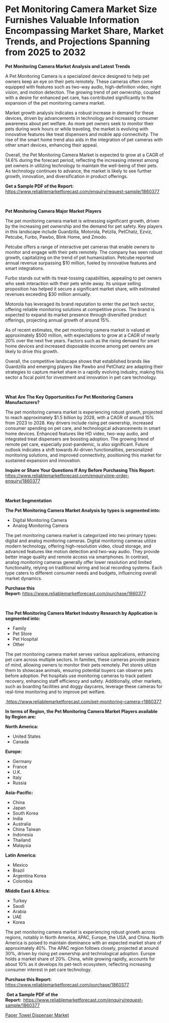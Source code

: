 <p><h1>Pet Monitoring Camera Market Size Furnishes Valuable Information Encompassing Market Share, Market Trends, and Projections Spanning from 2025 to 2032</h1></p><p><strong>Pet Monitoring Camera Market Analysis and Latest Trends</strong></p>
<p><p>A Pet Monitoring Camera is a specialized device designed to help pet owners keep an eye on their pets remotely. These cameras often come equipped with features such as two-way audio, high-definition video, night vision, and motion detection. The growing trend of pet ownership, coupled with a desire for enhanced pet care, has contributed significantly to the expansion of the pet monitoring camera market.</p><p>Market growth analysis indicates a robust increase in demand for these devices, driven by advancements in technology and increasing consumer awareness about pet welfare. As more pet owners seek to monitor their pets during work hours or while traveling, the market is evolving with innovative features like treat dispensers and mobile app connectivity. The rise of the smart home trend also aids in the integration of pet cameras with other smart devices, enhancing their appeal.</p><p>Overall, the Pet Monitoring Camera Market is expected to grow at a CAGR of 14.6% during the forecast period, reflecting the increasing interest among pet owners in utilizing technology to maintain the well-being of their pets. As technology continues to advance, the market is likely to see further growth, innovation, and diversification in product offerings.</p></p>
<p><strong>Get a Sample PDF of the Report:&nbsp;</strong> <a href="https://www.reliablemarketforecast.com/enquiry/request-sample/1860377?utm_campaign=1888&utm_medium=2&utm_source=Github&utm_content=ia&utm_term=16022025&utm_id=pet-monitoring-camera">https://www.reliablemarketforecast.com/enquiry/request-sample/1860377</a></p>
<p>&nbsp;</p>
<p><strong>Pet Monitoring Camera Major Market Players</strong></p>
<p><p>The pet monitoring camera market is witnessing significant growth, driven by the increasing pet ownership and the demand for pet safety. Key players in this landscape include Guardzilla, Motorola, Petzila, PetChatz, Ezviz, Petcube, Furbo, Pawbo, Blink Home, and Zmodo. </p><p>Petcube offers a range of interactive pet cameras that enable owners to monitor and engage with their pets remotely. The company has seen robust growth, capitalizing on the trend of pet humanization. Petcube reported annual revenue surpassing $10 million, fueled by innovative features and smart integrations.</p><p>Furbo stands out with its treat-tossing capabilities, appealing to pet owners who seek interaction with their pets while away. Its unique selling proposition has helped it secure a significant market share, with estimated revenues exceeding $30 million annually. </p><p>Motorola has leveraged its brand reputation to enter the pet tech sector, offering reliable monitoring solutions at competitive prices. The brand is expected to expand its market presence through diversified product offerings, projecting annual growth of around 15%.</p><p>As of recent estimates, the pet monitoring camera market is valued at approximately $500 million, with expectations to grow at a CAGR of nearly 20% over the next five years. Factors such as the rising demand for smart home devices and increased disposable income among pet owners are likely to drive this growth.</p><p>Overall, the competitive landscape shows that established brands like Guardzilla and emerging players like Pawbo and PetChatz are adapting their strategies to capture market share in a rapidly evolving industry, making this sector a focal point for investment and innovation in pet care technology.</p></p>
<p>&nbsp;</p>
<p><strong>What Are The Key Opportunities For Pet Monitoring Camera Manufacturers?</strong></p>
<p><p>The pet monitoring camera market is experiencing robust growth, projected to reach approximately $1.5 billion by 2028, with a CAGR of around 15% from 2023 to 2028. Key drivers include rising pet ownership, increased consumer spending on pet care, and technological advancements in smart home devices. Enhanced features like HD video, two-way audio, and integrated treat dispensers are boosting adoption. The growing trend of remote pet care, especially post-pandemic, is also significant. Future outlook indicates a shift towards AI-driven functionalities, personalized monitoring solutions, and improved connectivity, positioning this market for sustained expansion and innovation.</p></p>
<p><strong>Inquire or Share Your Questions If Any Before Purchasing This Report:</strong> <a href="https://www.reliablemarketforecast.com/enquiry/pre-order-enquiry/1860377?utm_campaign=1888&utm_medium=2&utm_source=Github&utm_content=ia&utm_term=16022025&utm_id=pet-monitoring-camera">https://www.reliablemarketforecast.com/enquiry/pre-order-enquiry/1860377</a></p>
<p>&nbsp;</p>
<p><strong>Market Segmentation</strong></p>
<p><strong>The Pet Monitoring Camera Market Analysis by types is segmented into:</strong></p>
<p><ul><li>Digital Monitoring Camera</li><li>Analog Monitoring Camera</li></ul></p>
<p><p>The pet monitoring camera market is categorized into two primary types: digital and analog monitoring cameras. Digital monitoring cameras utilize modern technology, offering high-resolution video, cloud storage, and advanced features like motion detection and two-way audio. They provide better image quality and remote access via smartphones. In contrast, analog monitoring cameras generally offer lower resolution and limited functionality, relying on traditional wiring and local recording systems. Each type caters to different consumer needs and budgets, influencing overall market dynamics.</p></p>
<p><strong>Purchase this Report:&nbsp;</strong><a href="https://www.reliablemarketforecast.com/purchase/1860377?utm_campaign=1888&utm_medium=2&utm_source=Github&utm_content=ia&utm_term=16022025&utm_id=pet-monitoring-camera">https://www.reliablemarketforecast.com/purchase/1860377</a></p>
<p>&nbsp;</p>
<p><strong>The Pet Monitoring Camera Market Industry Research by Application is segmented into:</strong></p>
<p><ul><li>Family</li><li>Pet Store</li><li>Pet Hospital</li><li>Other</li></ul></p>
<p><p>The pet monitoring camera market serves various applications, enhancing pet care across multiple sectors. In families, these cameras provide peace of mind, allowing owners to monitor their pets remotely. Pet stores utilize them to showcase animals, ensuring potential buyers can observe pets before adoption. Pet hospitals use monitoring cameras to track patient recovery, enhancing staff efficiency and safety. Additionally, other markets, such as boarding facilities and doggy daycares, leverage these cameras for real-time monitoring and to improve pet welfare.</p></p>
<p><a href="https://www.reliablemarketforecast.com/pet-monitoring-camera-r1860377?utm_campaign=1888&utm_medium=2&utm_source=Github&utm_content=ia&utm_term=16022025&utm_id=pet-monitoring-camera">&nbsp;https://www.reliablemarketforecast.com/pet-monitoring-camera-r1860377</a></p>
<p><strong>In terms of Region, the Pet Monitoring Camera Market Players available by Region are:</strong></p>
<p>
    <p> <strong> North America: </strong>
        <ul>
            <li>United States</li>
            <li>Canada</li>
        </ul>
        </p> 
    <p> <strong> Europe: </strong>
        <ul>
            <li>Germany</li>
            <li>France</li>
            <li>U.K.</li>
            <li>Italy</li>
            <li>Russia</li>
        </ul>
        </p> 
    <p> <strong> Asia-Pacific: </strong>
        <ul>
            <li>China</li>
            <li>Japan</li>
            <li>South Korea</li>
            <li>India</li>
            <li>Australia</li>
            <li>China Taiwan</li>
            <li>Indonesia</li>
            <li>Thailand</li>
            <li>Malaysia</li>
        </ul>
        </p> 
    <p> <strong> Latin America: </strong>
        <ul>
            <li>Mexico</li>
            <li>Brazil</li>
            <li>Argentina Korea</li>
            <li>Colombia</li>
        </ul>
        </p> 
    <p> <strong> Middle East & Africa: </strong>
        <ul>
            <li>Turkey</li>
            <li>Saudi</li>
            <li>Arabia</li>
            <li>UAE</li>
            <li>Korea</li>
        </ul>
    </p>
    </p>
<p><p>The pet monitoring camera market is experiencing robust growth across regions, notably in North America, APAC, Europe, the USA, and China. North America is poised to maintain dominance with an expected market share of approximately 40%. The APAC region follows closely, projected at around 30%, driven by rising pet ownership and technological adoption. Europe holds a market share of 20%. China, while growing rapidly, accounts for about 10% as it develops its pet-tech ecosystem, reflecting increasing consumer interest in pet care technology.</p></p>
<p><strong>Purchase this Report: </strong><a href="https://www.reliablemarketforecast.com/purchase/1860377?utm_campaign=1888&utm_medium=2&utm_source=Github&utm_content=ia&utm_term=16022025&utm_id=pet-monitoring-camera">https://www.reliablemarketforecast.com/purchase/1860377</a></p>
<p>&nbsp;<strong>Get a Sample PDF of the Report:&nbsp;&nbsp;</strong><a href="https://www.reliablemarketforecast.com/enquiry/request-sample/1860377?utm_campaign=1888&utm_medium=2&utm_source=Github&utm_content=ia&utm_term=16022025&utm_id=pet-monitoring-camera">https://www.reliablemarketforecast.com/enquiry/request-sample/1860377</a></p>
<p><strong></strong></p>
<p><p><a href="https://github.com/gulaimolin/Market-Research-Report-List-7/blob/main/paper-towel-dispenser-market.md?utm_campaign=1888&utm_medium=2&utm_source=Github&utm_content=ia&utm_term=16022025&utm_id=pet-monitoring-camera">Paper Towel Dispenser Market</a></p></p>